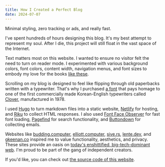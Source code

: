```yaml
---
title: How I Created a Perfect Blog
date: 2024-07-07
---
```


Minimal styling, zero tracking or ads, and really fast.

I've spent hundreds of hours designing this blog. It's my best attempt to represent my soul. After I die, this project will still float in the vast space of the Internet.

Text matters most on this website. I wanted to ensure no visitor felt the need to turn on reader mode. I experimented with various background colors, font colors, content width, navigation menus, and font sizes to embody my love for the books [like these](https://mataroa.blog/images/cb612f94.webp).

Scrolling on my blog is designed to feel like flipping through old paperbacks written with a typewriter. That's why I purchased [a font](https://sangsangfont.com/shop_view?idx=123) that pays homage to one of the first commercially made Korean-English typewriters called [Clover](https://mataroa.blog/images/6b07e4e0.jpeg), manufactured in 1978.

I used [Hugo](https://gohugo.io) to turn markdown files into a static website, [Netlify](https://www.netlify.com) for hosting, and [Riku](https://riku.miso.town) to collect HTML responses. I also used [Font Face Observer](https://fontfaceobserver.com) for fast font loading, [Pagefind](https://pagefind.app) for search functionality, and [Buttondown](https://buttondown.email/) for collecting emails.

Websites like [budding.computer](https://budding.computer), [elliott.computer](https://elliott.computer), [sive.rs](https://sive.rs), [lente.dev](https://lente.dev/en/), and [gkeenan.co](https://gkeenan.co) inspired me to value functionality, aesthetics, and privacy. These sites provide an oasis on [today's enshittified, big-tech-dominant web](https://pluralistic.net/2023/01/21/potemkin-ai/#hey-guys). I'm proud to be part of the gang of independent creators.

If you'd like, you can check out [the source code of this website](https://github.com/kangminsukdotcom/blog).